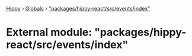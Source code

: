 [Hippy](../README.md) › [Globals](../globals.md) › ["packages/hippy-react/src/events/index"](_packages_hippy_react_src_events_index_.md)

# External module: "packages/hippy-react/src/events/index"


